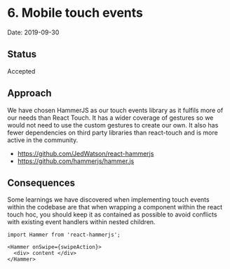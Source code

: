 # 6. Mobile touch events

Date: 2019-09-30

## Status

Accepted

## Approach

We have chosen HammerJS as our touch events library as it fulfils more of our needs than React Touch. It has a wider coverage of gestures so we would not need
to use the custom gestures to create our own. It also has fewer dependencies on third party libraries than react-touch and is more active in the community.

- https://github.com/JedWatson/react-hammerjs
- https://github.com/hammerjs/hammer.js

## Consequences

Some learnings we have discovered when implementing touch events within the codebase are that when wrapping a component within the react touch hoc,
you should keep it as contained as possible to avoid conflicts with existing event handlers within nested children.

```
import Hammer from 'react-hammerjs';
 
<Hammer onSwipe={swipeAction}>
  <div> content </div>
</Hammer>
```
